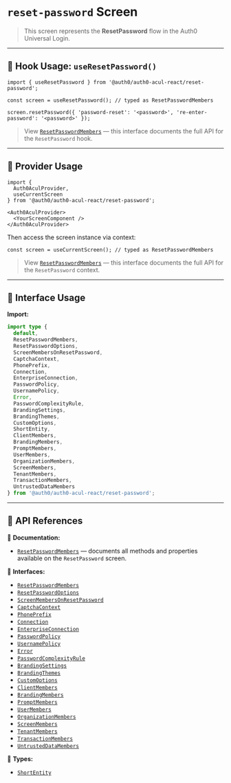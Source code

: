 # `reset-password` Screen

> This screen represents the **ResetPassword** flow in the Auth0 Universal Login.

---

## 🔹 Hook Usage: `useResetPassword()`

```tsx
import { useResetPassword } from '@auth0/auth0-acul-react/reset-password';

const screen = useResetPassword(); // typed as ResetPasswordMembers

screen.resetPassword({ 'password-reset': '<password>', 're-enter-password': '<password>' });
```

> View [`ResetPasswordMembers`](https://auth0.github.io/universal-login/interfaces/Classes.ResetPasswordMembers.html) — this interface documents the full API for the `ResetPassword` hook.

---

## 🔹 Provider Usage

```tsx
import {
  Auth0AculProvider,
  useCurrentScreen
} from '@auth0/auth0-acul-react/reset-password';

<Auth0AculProvider>
  <YourScreenComponent />
</Auth0AculProvider>
```

Then access the screen instance via context:

```tsx
const screen = useCurrentScreen(); // typed as ResetPasswordMembers
```

> View [`ResetPasswordMembers`](https://auth0.github.io/universal-login/interfaces/Classes.ResetPasswordMembers.html) — this interface documents the full API for the `ResetPassword` context.

---

## 🔹 Interface Usage

**Import:**

```ts
import type {
  default,
  ResetPasswordMembers,
  ResetPasswordOptions,
  ScreenMembersOnResetPassword,
  CaptchaContext,
  PhonePrefix,
  Connection,
  EnterpriseConnection,
  PasswordPolicy,
  UsernamePolicy,
  Error,
  PasswordComplexityRule,
  BrandingSettings,
  BrandingThemes,
  CustomOptions,
  ShortEntity,
  ClientMembers,
  BrandingMembers,
  PromptMembers,
  UserMembers,
  OrganizationMembers,
  ScreenMembers,
  TenantMembers,
  TransactionMembers,
  UntrustedDataMembers
} from '@auth0/auth0-acul-react/reset-password';
```

---

## 🔸 API References

📝 **Documentation:**  
- [`ResetPasswordMembers`](https://auth0.github.io/universal-login/interfaces/Classes.ResetPasswordMembers.html) — documents all methods and properties available on the `ResetPassword` screen.

📃 **Interfaces:**
- [`ResetPasswordMembers`](https://auth0.github.io/universal-login/interfaces/Classes.ResetPasswordMembers.html)
- [`ResetPasswordOptions`](https://auth0.github.io/universal-login/interfaces/Classes.ResetPasswordOptions.html)
- [`ScreenMembersOnResetPassword`](https://auth0.github.io/universal-login/interfaces/Classes.ScreenMembersOnResetPassword.html)
- [`CaptchaContext`](https://auth0.github.io/universal-login/interfaces/Classes.CaptchaContext.html)
- [`PhonePrefix`](https://auth0.github.io/universal-login/interfaces/Classes.PhonePrefix.html)
- [`Connection`](https://auth0.github.io/universal-login/interfaces/Classes.Connection.html)
- [`EnterpriseConnection`](https://auth0.github.io/universal-login/interfaces/Classes.EnterpriseConnection.html)
- [`PasswordPolicy`](https://auth0.github.io/universal-login/interfaces/Classes.PasswordPolicy.html)
- [`UsernamePolicy`](https://auth0.github.io/universal-login/interfaces/Classes.UsernamePolicy.html)
- [`Error`](https://auth0.github.io/universal-login/interfaces/Classes.Error.html)
- [`PasswordComplexityRule`](https://auth0.github.io/universal-login/interfaces/Classes.PasswordComplexityRule.html)
- [`BrandingSettings`](https://auth0.github.io/universal-login/interfaces/Classes.BrandingSettings.html)
- [`BrandingThemes`](https://auth0.github.io/universal-login/interfaces/Classes.BrandingThemes.html)
- [`CustomOptions`](https://auth0.github.io/universal-login/interfaces/Classes.CustomOptions.html)
- [`ClientMembers`](https://auth0.github.io/universal-login/interfaces/Classes.ClientMembers.html)
- [`BrandingMembers`](https://auth0.github.io/universal-login/interfaces/Classes.BrandingMembers.html)
- [`PromptMembers`](https://auth0.github.io/universal-login/interfaces/Classes.PromptMembers.html)
- [`UserMembers`](https://auth0.github.io/universal-login/interfaces/Classes.UserMembers.html)
- [`OrganizationMembers`](https://auth0.github.io/universal-login/interfaces/Classes.OrganizationMembers.html)
- [`ScreenMembers`](https://auth0.github.io/universal-login/interfaces/Classes.ScreenMembers.html)
- [`TenantMembers`](https://auth0.github.io/universal-login/interfaces/Classes.TenantMembers.html)
- [`TransactionMembers`](https://auth0.github.io/universal-login/interfaces/Classes.TransactionMembers.html)
- [`UntrustedDataMembers`](https://auth0.github.io/universal-login/interfaces/Classes.UntrustedDataMembers.html)


📃 **Types:**
- [`ShortEntity`](https://auth0.github.io/universal-login/types/Classes.ShortEntity.html)
